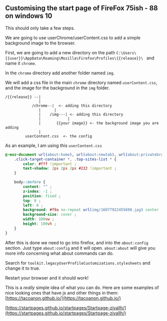 ## Customising the start page of FireFox 75ish - 88 on windows 10

This should only take a few steps.  

We are going to use userChrome/userContent.css to add a simple background image to the browser.

First, we are going to add a new directory on the path `C:\Users\{{user}}\AppData\Roaming\Mozilla\Firefox\Profiles\{{release}}\ ` and name it `chrome`.

In the `chrome` directory add another folder named `img`.  

We will add a css file in the main `chrome` directory named `userContent.css`, and the image for the background in the `img` folder.

```
/{{release}} --|
               |
            /chrome--|  <- adding this directory
               |      |
               |    /img---| <- adding this directory
               |            |
               |       {{your image}} <- the background image you are adding
               |
         userContent.css  <- the config 
```

As an example, I am using this `userContent.css`
```CSS
@-moz-document url(about:home), url(about:newtab), url(about:privatebrowsing) {
    .click-target-container *, .top-sites-list * {
        color: #fff !important ;
        text-shadow: 2px 2px 2px #222 !important ;
    }

    body::before {
        content: "" ;
        z-index: -1 ;
        position: fixed ;
        top: 0 ;
        left: 0 ;
        background: #f9a no-repeat url(img/16077922455698.jpg) center ;
        background-size: cover ;
        width: 100vw ;
        height: 100vh ;
    }
}
```

After this is done we need to go into firefox, and into the `about:config` section.  Just type `about:config` and it will open.  `about:about` will give you more info concerning what about commands can do.

Search for `toolkit.legacyUserProfileCustomizations.stylesheets` and change it to true.

Restart your browser and it should work!  



This is a *really* simple idea of what you can do.  Here are some examples of nice looking ones that have js and other things in them:
[https://tacoanon.github.io/](https://tacoanon.github.io/)

[https://startpages.github.io/startpages/Startpage-zivallh/](https://startpages.github.io/startpages/Startpage-zivallh/)

